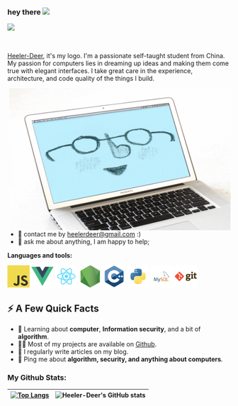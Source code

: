 
### hey there <img src="https://media.giphy.com/media/hvRJCLFzcasrR4ia7z/giphy.gif" width="25px">



![](https://komarev.com/ghpvc/?username=heeler-deer&color=green)

<br />

[Heeler-Deer](https://heeler-deer.github.io/), it's my logo. I'm a passionate self-taught student from China. My passion for computers lies in dreaming up ideas and making them come true with elegant interfaces. I take great care in the experience, architecture, and code quality of the things I build.


  <img align="right" alt="GIF" src="https://github.com/heeler-deer/absorbing/blob/main/giphy.gif?raw=true" width="500" height="320" />
  
- 💼 contact me by heelerdeer@gmail.com :)
- 💬 ask me about anything, I am happy to help;

**Languages and tools:**  

<code><img height="50" src="https://raw.githubusercontent.com/github/explore/80688e429a7d4ef2fca1e82350fe8e3517d3494d/topics/javascript/javascript.png"></code>
<code><img height="50" src="https://raw.githubusercontent.com/github/explore/80688e429a7d4ef2fca1e82350fe8e3517d3494d/topics/vue/vue.png"></code>
<code><img height="50" src="https://raw.githubusercontent.com/github/explore/80688e429a7d4ef2fca1e82350fe8e3517d3494d/topics/react/react.png"></code>
<code><img height="50" src="https://raw.githubusercontent.com/github/explore/80688e429a7d4ef2fca1e82350fe8e3517d3494d/topics/nodejs/nodejs.png"></code>
<code><img height="50" src="https://raw.githubusercontent.com/github/explore/80688e429a7d4ef2fca1e82350fe8e3517d3494d/topics/cpp/cpp.png"></code>
<code><img height="50" src="https://raw.githubusercontent.com/github/explore/80688e429a7d4ef2fca1e82350fe8e3517d3494d/topics/python/python.png"></code>
<code><img height="50" src="https://raw.githubusercontent.com/github/explore/80688e429a7d4ef2fca1e82350fe8e3517d3494d/topics/mysql/mysql.png"></code>
<code><img height="50" src="https://raw.githubusercontent.com/github/explore/80688e429a7d4ef2fca1e82350fe8e3517d3494d/topics/git/git.png"></code>
<h2>⚡️ A Few Quick Facts</h2>
<ul>
<li>🧐 Learning about <strong>computer</strong>, <strong>Information security</strong>, and a bit of <strong>algorithm</strong>.</li>
<li>👨‍💻 Most of my projects are available on <a href="https://github.com/heeler-deer">Github</a>.</li>
<li>📝 I regularly write articles on my blog.</li>
<li>💬 Ping me about <strong>algorithm, security, and anything about computers</strong>.</li>
<!-- <li>📙 Dowanload and check out my <a href="https://github.com/heeler-deer/absorbing/blob/main/resume.pdf">resume</a>.</li> -->
</ul>
  
  
  
### My Github Stats:


| [![Top Langs](https://github-readme-stats.vercel.app/api/top-langs/?username=heeler-deer&layout=compact)](https://github.com/anuraghazra/github-readme-stats) | ![Heeler-Deer's GitHub stats](https://github-readme-stats.vercel.app/api?username=heeler-deer&show_icons=true&title_color=ffc857&icon_color=8ac926&hide=issues&include_all_commits=true) |
|---|---|



